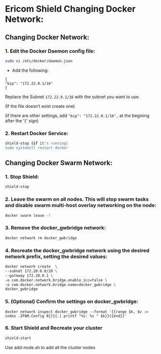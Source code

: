 # Ericom Shield Changing Docker Network:

## Changing Docker Network:

### 1.	Edit the Docker Daemon config file:

```bash
sudo vi /etc/docker/daemon.json
```

- Add the following:
```
{
"bip": "172.22.0.1/16"
}
```
Replace the Subnet `172.22.0.1/16` with the subnet you want to use.

(If the file doesn’t exist create one)

(if there are other settings, add `"bip": "172.22.0.1/16",` at the begining after the '{' sign)

### 2.	Restart Docker Service:

```bash
shield-stop (if it's running)
sudo systemctl restart docker
```

## Changing Docker Swarm Network:

### 1. Stop Shield:

```bash
shield-stop
```

### 2. Leave the swarm on all nodes. This will stop swarm tasks and disable swarm multi-host overlay networking on the node:

```bash
docker swarm leave -f
```

### 3. Remove the docker_gwbridge network:

```bash
docker network rm docker_gwbridge
```

### 4. Recreate the docker_gwbridge network using the desired network prefix, setting the desired values:

```bash
docker network create  \
--subnet 172.20.0.0/20 \
--gateway 172.20.0.1 \
-o com.docker.network.bridge.enable_icc=false \
-o com.docker.network.bridge.name=docker_gwbridge \
docker_gwbridge
```

### 5. (Optional) Confirm the settings on docker_gwbridge:

`docker network inspect docker_gwbridge --format '{{range $k, $v := index .IPAM.Config 0}}{{.| printf "%s: %s " $k}}{{end}}'`

### 6. Start Shield and Recreate your cluster

```bash
shield-start
```
Use add-node.sh to add all the cluster nodes
